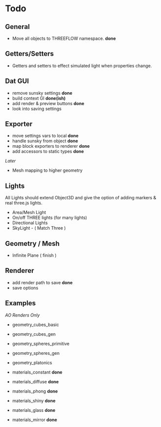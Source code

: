 
# Todo

## General
- Move all objects to THREEFLOW namespace. **done**

## Getters/Setters
- Getters and setters to effect simulated light when properties change.

## Dat GUI

- remove sunsky settings **done**
- build context GI **done(ish)**
- add render & preview buttons **done**
- look into saving settings

## Exporter

- move settings vars to local **done**
- handle sunsky from object **done**
- map block exporters to renderer **done**
- add accessors to static types **done**

*Later*

- Mesh mapping to higher geometry

## Lights

All Lights should extend Object3D and give the option of adding markers & real three.js lights.
- Area/Mesh Light
- On/off THREE lights (for many lights)
- Directional Lights
- SkyLight - ( Match Three )

## Geometry / Mesh
- Infinite Plane ( finish )

## Renderer
- add render path to save **done**
- save options

## Examples

*AO Renders Only*

- geometry_cubes_basic
- geometry_cubes_gen
- geometry_spheres_primitive
- geometry_spheres_gen
- geometry_platonics

- materials_constant **done**
- materials_diffuse **done**
- materials_phong **done**
- materials_shiny **done**
- materials_glass **done**
- materials_mirror **done**

